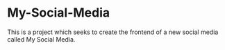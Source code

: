 # My-Social-Media
This is a project which seeks to create the frontend of a new social media called My Social Media.
